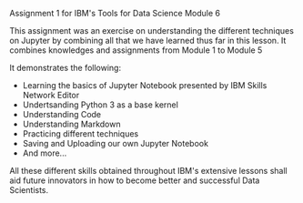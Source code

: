 Assignment 1 for IBM's Tools for Data Science Module 6

This assignment was an exercise on understanding the different techniques on Jupyter by combining all that we have learned thus far in this lesson. It combines knowledges and assignments from Module 1 to Module 5

It demonstrates the following:
- Learning the basics of Jupyter Notebook presented by IBM Skills Network Editor
- Undertsanding Python 3 as a base kernel
- Understanding Code
- Understanding Markdown
- Practicing different techniques
- Saving and Uploading our own Jupyter Notebook
- And more...

All these different skills obtained throughout IBM's extensive lessons shall aid future innovators in how to become better and successful Data Scientists. 
